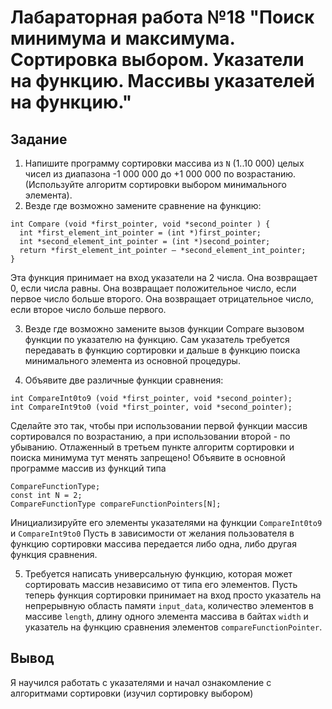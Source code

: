 # Лабараторная работа №18 "Поиск минимума и максимума. Сортировка выбором. Указатели на функцию. Массивы указателей на функцию." 

## Задание 
1. Напишите программу сортировки массива из `N` (1..10 000) целых чисел из
диапазона -1 000 000 до +1 000 000 по возрастанию. (Используйте
алгоритм сортировки выбором минимального элемента).
2. Везде где возможно замените сравнение на функцию:
```
int Compare (void *first_pointer, void *second_pointer ) {
  int *first_element_int_pointer = (int *)first_pointer;
  int *second_element_int_pointer = (int *)second_pointer;
  return *first_element_int_pointer – *second_element_int_pointer;
}
```
Эта функция принимает на вход указатели на 2 числа.
Она возвращает 0, если числа равны.
Она возвращает положительное число, если первое число больше
второго.
Она возвращает отрицательное число, если второе число больше
первого.

3) Везде где возможно замените вызов функции Compare вызовом
функции по указателю на функцию.
Сам указатель требуется передавать в функцию сортировки и
дальше в функцию поиска минимального элемента из основной
процедуры.

4) Объявите две различные функции сравнения:
```
int CompareInt0to9 (void *first_pointer, void *second_pointer);
int CompareInt9to0 (void *first_pointer, void *second_pointer);
```
Сделайте это так, чтобы при использовании первой функции массив
сортировался по возрастанию, а при использовании второй - по
убыванию. Отлаженный в третьем пункте алгоритм сортировки и
поиска минимума тут менять запрещено!
Объявите в основной программе массив из функций типа
```
CompareFunctionType;
const int N = 2;
CompareFunctionType compareFunctionPointers[N];
```
Инициализируйте его элементы указателями на функции
`CompareInt0to9` и `CompareInt9to0`
Пусть в зависимости от желания пользователя в функцию
сортировки массива передается либо одна, либо другая функция
сравнения.

5) Требуется написать универсальную функцию, которая может
сортировать массив независимо от типа его элементов.
Пусть теперь функция сортировки принимает на вход просто
указатель на непрерывную область памяти `input_data`, количество
элементов в массиве `length`, длину одного элемента массива в
байтах `width` и указатель на функцию сравнения элементов
`compareFunctionPointer`.


## Вывод
Я научился работать с указателями и начал ознакомление с алгоритмами сортировки (изучил сортировку выбором)
